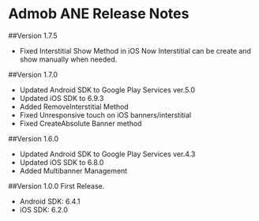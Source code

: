 Admob ANE Release Notes
=========

##Version 1.7.5
- Fixed Interstitial Show Method in iOS
Now Interstitial can be create and show manually when needed.

##Version 1.7.0
- Updated Android SDK to Google Play Services ver.5.0
- Updated iOS SDK to 6.9.3
- Added RemoveInterstitial Method
- Fixed Unresponsive touch on iOS banners/interstitial
- Fixed CreateAbsolute Banner method


##Version 1.6.0
- Updated Android SDK to Google Play Services ver.4.3
- Updated iOS SDK to 6.8.0
- Added Multibanner Management


##Version 1.0.0
First Release.
- Android SDK: 6.4.1
- iOS SDK: 6.2.0

